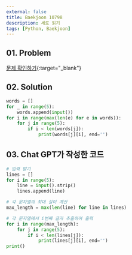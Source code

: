 ```yaml
---
external: false
title: Baekjoon 10798
description: 세로 읽기
tags: [Python, Baekjoon]
---
```


## 01. Problem

[문제 확인하기](https://www.acmicpc.net/problem/10798){:target="_blank"}

## 02. Solution

```Python
words = []
for _ in range(5):
    words.append(input())
for i in range(max(len(e) for e in words)):
    for j in range(5):
        if i < len(words[j]):
            print(words[j][i], end='')
```

## 03. Chat GPT가 작성한 코드

```Python
# 입력 받기
lines = []
for i in range(5):
    line = input().strip()
    lines.append(line)

# 각 문자열의 최대 길이 계산
max_length = max(len(line) for line in lines)

# 각 문자열에서 i번째 글자 추출하여 출력
for i in range(max_length):
    for j in range(5):
        if i < len(lines[j]):
            print(lines[j][i], end='')
print()
```
